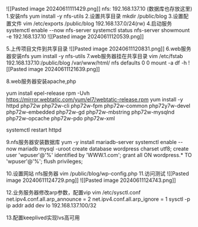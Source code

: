 
![[Pasted image 20240611111429.png]]
nfs: 192.168.137.10 (数据库也存放这里)
1.安装nfs
yum install -y nfs-utils
2.设置共享目录
mkdir /public/blog
3.设置配置文件
vim /etc/exports
/public/blog 192.168.137.0/24(rw)
4.启动服务
systemctl enable --now nfs-server
systemctl status nfs-server
showmount -e 192.168.137.10
![[Pasted image 20240611120539.png]]

5.上传项目文件到共享目录
![[Pasted image 20240611120831.png]]
6.web服务器安装nfs
yum install -y nfs-utils
7.web服务器挂在共享目录
vim /etc/fstab\
192.168.137.10:/public/blog  /var/www/html/  nfs defaults 0 0
mount -a 
df -h 
![[Pasted image 20240611121639.png]]

8.web服务器安装apache,php

yum install epel-release
rpm -Uvh https://mirror.webtatic.com/yum/el7/webtatic-release.rpm
yum install -y httpd  php72w php72w-cli php72w-fpm php72w-common php72y7w-devel php72w-embedded php72w-gd php72w-mbstring php72w-mysqlnd php72w-opcache php72w-pdo php72w-xml

systemctl restart httpd

9.nfs服务器安装数据库
yum -y install  mariadb-server
systemctl  enable --now mariadb
mysql -uroot
create database wordpress charset utf8;
create user 'wpuser'@'%' identified by 'WWW.1.com';
grant all ON wordpress.* TO 'wpuser'@'%';
flush privileges;

10.设置网站
nfs服务器
vim /public/blog/wp-config.php
11.访问测试
![[Pasted image 20240611124729.png]]
![[Pasted image 20240611124743.png]]

12.业务服务器修改arp参数，配置vip
vim /etc/sysctl.conf
net.ipv4.conf.all.arp_announce = 2 net.ipv4.conf.all.arp_ignore = 1
sysctl -p
ip addr add dev lo 192.168.137.100/32


13.配置keeplived实现lvs高可用

